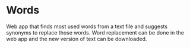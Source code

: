 Words
=====

Web app that finds most used words from a text file and suggests synonyms to replace those words. Word replacement can be done in the web app and the new version of text can be downloaded.
